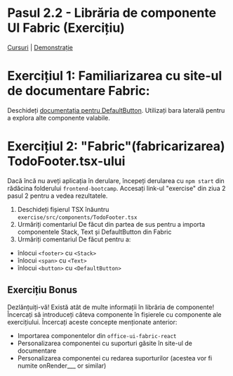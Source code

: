 # Pasul 2.2 - Librăria de componente UI Fabric (Exercițiu)

[Cursuri](../../) | [Demonstrație](../demo/)

# Exercițiul 1: Familiarizarea cu site-ul de documentare Fabric:

Deschideți [documentația pentru DefaultButton](https://developer.microsoft.com/en-us/fabric/#/components/button). Utilizați bara laterală pentru a explora alte componente valabile.

# Exercițiul 2: "Fabric"(fabricarizarea) TodoFooter.tsx-ului

Dacă încă nu aveți aplicația în derulare, începeți derularea cu `npm start` din rădăcina folderului `frontend-bootcamp`. Accesați link-ul "exercise" din ziua 2 pasul 2 pentru a vedea rezultatele.

1. Deschideți fișierul TSX înăuntru `exercise/src/components/TodoFooter.tsx`
2. Urmăriți comentariul De făcut din partea de sus pentru a importa componentele Stack, Text și DefaultButton din Fabric
3. Urmăriți comentariul De făcut pentru a:

- înlocui `<footer>` cu `<Stack>`
- înlocui `<span>` cu `<Text>`
- înlocui `<button>` cu `<DefaultButton>`

## Exercițiu Bonus

Dezlănțuiți-vă! Există atât de multe informații în librăria de componente! Încercați să introduceți câteva componente în fișierele cu componente ale exercițiului. Încercați aceste concepte menționate anterior:

- Importarea componentelor din `office-ui-fabric-react`
- Personalizarea componentei cu suporturi găsite în site-ul de documentare 
- Personalizarea componentei cu redarea suporturilor (acestea vor fi numite onRender\_\_\_ or similar)
